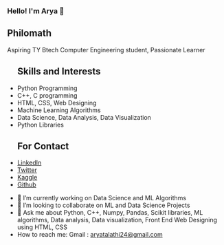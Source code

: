 ### Hello! I'm Arya 👋
<!DOCTYPE html>
<html lang="en">

<head>
    <meta charset="utf-8">
    <meta name="viewport" content="width-device-width, initial-scale=1.0">
  <body>
    <h2>Philomath</h2>
    <p>Aspiring TY Btech Computer Engineering student, Passionate Learner</p>
    <nav>  
      <ul><h2>Skills and Interests</h2>
        <li>Python Programming</li>
        <li>C++, C programming</li>
        <li>HTML, CSS, Web Designing</li>
        <li>Machine Learning Algorithms</li>
        <li>Data Science, Data Analysis, Data Visualization</li>
          <li>Python Libraries</li>
      </ul>
    </nav>
    <nav>
      <ul><h2>For Contact</h2>
                            <li><a href="https://www.linkedin.com/in/arya-talathi-45835b17a/">LinkedIn</a></li>
                            <li><a href="https://twitter.com/yarra_aryaa">Twitter</a></li>
                            <li><a href="https://www.kaggle.com/arya24">Kaggle</a></li>
                            <li><a href="https://github.com/aryatalathi">Github</a></li>
                        </ul>
                    </nav>
</body>
  

- 🔭 I’m currently working on Data Science and ML Algorithms
- 👯 I’m looking to collaborate on ML and Data Science Projects
- 💬 Ask me about Python, C++, Numpy, Pandas, Scikit libraries, ML algorithms, Data analysis, Data visualization, Front End Web Designing using HTML, CSS
- How to reach me: Gmail : aryatalathi24@gmail.com

<!--
**aryatalathi/aryatalathi** is a ✨ _special_ ✨ repository because its `README.md` (this file) appears on your GitHub profile.

Here are some ideas to get you started:

- 🔭 I’m currently working on Data Science and ML Algorithms
- 🌱 I’m currently learning Intermediate level topics in Data Science
- 👯 I’m looking to collaborate on ML and Data Science Projects
- 💬 Ask me about Python, C++, ML basics, Data analysis, Data visualization, Front End Web Designing using HTML, CSS
- 📫 How to reach me: LinkedIn : https://www.linkedin.com/in/arya-talathi-45835b17a/ Gmail : @aryatalathi24@gmail.com
- ⚡ Fun fact: Not a pro coder, but the one who enjoys every code!  :) 
-->
